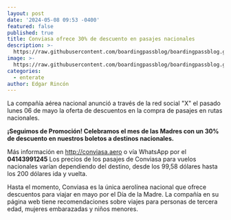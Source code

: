 ```yaml
---
layout: post
date: '2024-05-08 09:53 -0400'
featured: false
published: true
title: Conviasa ofrece 30% de descuento en pasajes nacionales
description: >-
  https://raw.githubusercontent.com/boardingpassblog/boardingpassblog.github.io/main/assets/images/Conviasa-Aviones.jpg
image: >-
  https://raw.githubusercontent.com/boardingpassblog/boardingpassblog.github.io/main/assets/images/Conviasa-Aviones.jpg
categories:
  - enterate
author: Edgar Rincón
---
```

La compañía aérea nacional anunció a través de la red social "X" el pasado lunes 06 de mayo la oferta de descuentos en la compra de pasajes en rutas nacionales.

**¡Seguimos de Promoción! Celebramos el mes de las Madres con un 30% de descuento en nuestros boletos a destinos nacionales.**

Más información en http://conviasa.aero o vía WhatsApp por el **04143991245** Los precios de los pasajes de Conviasa para vuelos nacionales varían dependiendo del destino, desde los 99,58 dólares hasta los 200 dólares ida y vuelta.

Hasta el momento, Conviasa es la única aerolínea nacional que ofrece descuentos para viajar en mayo por el Día de la Madre. La compañía en su página web tiene recomendaciones sobre viajes para personas de tercera edad, mujeres embarazadas y niños menores.
